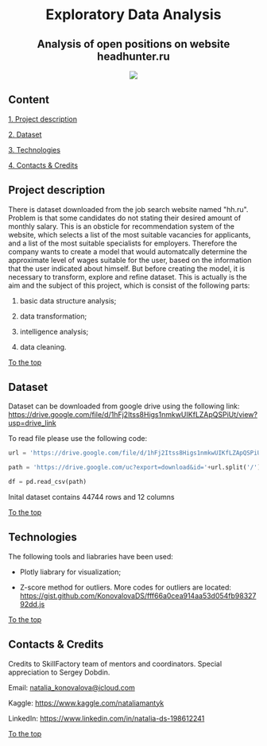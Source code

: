 # <center> Exploratory Data Analysis </center>

## <center> Analysis of open positions on website headhunter.ru </center>

<center> <img src = https://play-lh.googleusercontent.com/s6JiMSUktkTX0ejwpJ-DgqVb03dE00O975GGOoMmrlVL1aI8A1yOy7xh3dOSaxpuFWJH></center>

## Content

[1. Project description](README.md#project-description)

[2. Dataset](README.md#dataset)

[3. Technologies](README.md#technologies)

[4. Contacts & Credits](README.md#contacts--credits)


## Project description
There is dataset downloaded from the job search website named "hh.ru". Problem is that some candidates do not stating their desired amount of monthly salary. This is an obsticle for recommendation system of the website, which selects a list of the most suitable vacancies for applicants, and a list of the most suitable specialists for employers. Therefore the company wants to create a model that would automatcally determine the approximate level of wages suitable for the user, based on the information that the user indicated about himself. But before creating the model, it is necessary to transform, explore and refine dataset. This is actually is the aim and the subject of this project, which is consist of the following parts:

1. basic data structure analysis;

2. data transformation;

3. intelligence analysis;

4. data cleaning.

[To the top](README.md#content)

## Dataset

Dataset can be downloaded from google drive using the following link: https://drive.google.com/file/d/1hFj2Itss8Higs1nmkwUIKfLZApQSPiUt/view?usp=drive_link

To read file please use the following code:
```python
url = 'https://drive.google.com/file/d/1hFj2Itss8Higs1nmkwUIKfLZApQSPiUt/view?usp=drive_link'

path = 'https://drive.google.com/uc?export=download&id='+url.split('/')[-2]

df = pd.read_csv(path)
```
Inital dataset contains 44744 rows and 12 columns

[To the top](README.md#content)

## Technologies  

The following tools and liabraries have been used:
- Plotly liabrary for visualization;

- Z-score method for outliers. More codes for outliers are located: https://gist.github.com/KonovalovaDS/fff66a0cea914aa53d054fb9832792dd.js

[To the top](README.md#content)

## Contacts & Credits

Credits to SkillFactory team of mentors and coordinators. Special appreciation to Sergey Dobdin.

Email: natalia_konovalova@icloud.com

Kaggle: https://www.kaggle.com/nataliamantyk 

LinkedIn: https://www.linkedin.com/in/natalia-ds-198612241

[To the top](README.md#content)
